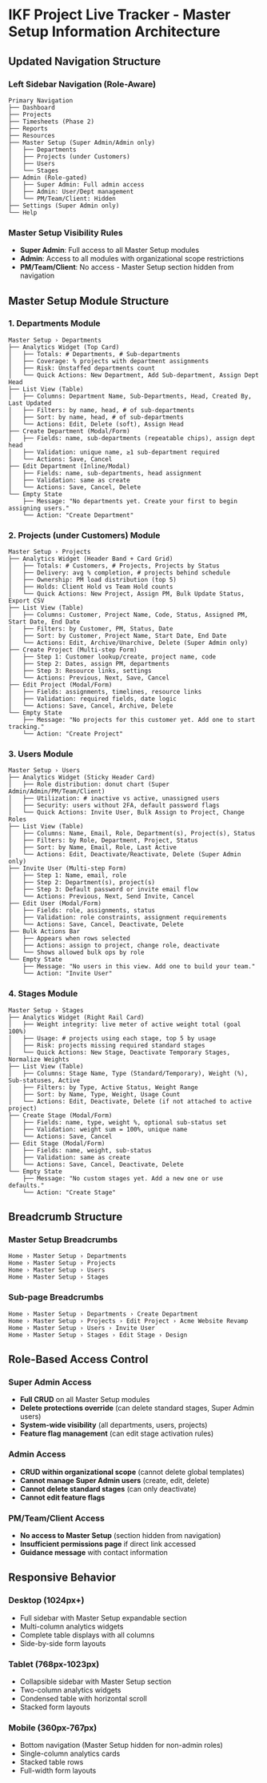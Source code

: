 # IKF Project Live Tracker - Master Setup Information Architecture

## Updated Navigation Structure

### Left Sidebar Navigation (Role-Aware)
```
Primary Navigation
├── Dashboard
├── Projects
├── Timesheets (Phase 2)
├── Reports
├── Resources
├── Master Setup (Super Admin/Admin only)
│   ├── Departments
│   ├── Projects (under Customers)
│   ├── Users
│   └── Stages
├── Admin (Role-gated)
│   ├── Super Admin: Full admin access
│   ├── Admin: User/Dept management
│   └── PM/Team/Client: Hidden
├── Settings (Super Admin only)
└── Help
```

### Master Setup Visibility Rules
- **Super Admin**: Full access to all Master Setup modules
- **Admin**: Access to all modules with organizational scope restrictions
- **PM/Team/Client**: No access - Master Setup section hidden from navigation

## Master Setup Module Structure

### 1. Departments Module
```
Master Setup › Departments
├── Analytics Widget (Top Card)
│   ├── Totals: # Departments, # Sub-departments
│   ├── Coverage: % projects with department assignments
│   ├── Risk: Unstaffed departments count
│   └── Quick Actions: New Department, Add Sub-department, Assign Dept Head
├── List View (Table)
│   ├── Columns: Department Name, Sub-Departments, Head, Created By, Last Updated
│   ├── Filters: by name, head, # of sub-departments
│   ├── Sort: by name, head, # of sub-departments
│   └── Actions: Edit, Delete (soft), Assign Head
├── Create Department (Modal/Form)
│   ├── Fields: name, sub-departments (repeatable chips), assign dept head
│   ├── Validation: unique name, ≥1 sub-department required
│   └── Actions: Save, Cancel
├── Edit Department (Inline/Modal)
│   ├── Fields: name, sub-departments, head assignment
│   ├── Validation: same as create
│   └── Actions: Save, Cancel, Delete
└── Empty State
    ├── Message: "No departments yet. Create your first to begin assigning users."
    └── Action: "Create Department"
```

### 2. Projects (under Customers) Module
```
Master Setup › Projects
├── Analytics Widget (Header Band + Card Grid)
│   ├── Totals: # Customers, # Projects, Projects by Status
│   ├── Delivery: avg % completion, # projects behind schedule
│   ├── Ownership: PM load distribution (top 5)
│   ├── Holds: Client Hold vs Team Hold counts
│   └── Quick Actions: New Project, Assign PM, Bulk Update Status, Export CSV
├── List View (Table)
│   ├── Columns: Customer, Project Name, Code, Status, Assigned PM, Start Date, End Date
│   ├── Filters: by Customer, PM, Status, Date
│   ├── Sort: by Customer, Project Name, Start Date, End Date
│   └── Actions: Edit, Archive/Unarchive, Delete (Super Admin only)
├── Create Project (Multi-step Form)
│   ├── Step 1: Customer lookup/create, project name, code
│   ├── Step 2: Dates, assign PM, departments
│   ├── Step 3: Resource links, settings
│   └── Actions: Previous, Next, Save, Cancel
├── Edit Project (Modal/Form)
│   ├── Fields: assignments, timelines, resource links
│   ├── Validation: required fields, date logic
│   └── Actions: Save, Cancel, Archive, Delete
└── Empty State
    ├── Message: "No projects for this customer yet. Add one to start tracking."
    └── Action: "Create Project"
```

### 3. Users Module
```
Master Setup › Users
├── Analytics Widget (Sticky Header Card)
│   ├── Role distribution: donut chart (Super Admin/Admin/PM/Team/Client)
│   ├── Utilization: # inactive vs active, unassigned users
│   ├── Security: users without 2FA, default password flags
│   └── Quick Actions: Invite User, Bulk Assign to Project, Change Roles
├── List View (Table)
│   ├── Columns: Name, Email, Role, Department(s), Project(s), Status
│   ├── Filters: by Role, Department, Project, Status
│   ├── Sort: by Name, Email, Role, Last Active
│   └── Actions: Edit, Deactivate/Reactivate, Delete (Super Admin only)
├── Invite User (Multi-step Form)
│   ├── Step 1: Name, email, role
│   ├── Step 2: Department(s), project(s)
│   ├── Step 3: Default password or invite email flow
│   └── Actions: Previous, Next, Send Invite, Cancel
├── Edit User (Modal/Form)
│   ├── Fields: role, assignments, status
│   ├── Validation: role constraints, assignment requirements
│   └── Actions: Save, Cancel, Deactivate, Delete
├── Bulk Actions Bar
│   ├── Appears when rows selected
│   ├── Actions: assign to project, change role, deactivate
│   └── Shows allowed bulk ops by role
└── Empty State
    ├── Message: "No users in this view. Add one to build your team."
    └── Action: "Invite User"
```

### 4. Stages Module
```
Master Setup › Stages
├── Analytics Widget (Right Rail Card)
│   ├── Weight integrity: live meter of active weight total (goal 100%)
│   ├── Usage: # projects using each stage, top 5 by usage
│   ├── Risk: projects missing required standard stages
│   └── Quick Actions: New Stage, Deactivate Temporary Stages, Normalize Weights
├── List View (Table)
│   ├── Columns: Stage Name, Type (Standard/Temporary), Weight (%), Sub-statuses, Active
│   ├── Filters: by Type, Active Status, Weight Range
│   ├── Sort: by Name, Type, Weight, Usage Count
│   └── Actions: Edit, Deactivate, Delete (if not attached to active project)
├── Create Stage (Modal/Form)
│   ├── Fields: name, type, weight %, optional sub-status set
│   ├── Validation: weight sum = 100%, unique name
│   └── Actions: Save, Cancel
├── Edit Stage (Modal/Form)
│   ├── Fields: name, weight, sub-status
│   ├── Validation: same as create
│   └── Actions: Save, Cancel, Deactivate, Delete
└── Empty State
    ├── Message: "No custom stages yet. Add a new one or use defaults."
    └── Action: "Create Stage"
```

## Breadcrumb Structure

### Master Setup Breadcrumbs
```
Home › Master Setup › Departments
Home › Master Setup › Projects
Home › Master Setup › Users
Home › Master Setup › Stages
```

### Sub-page Breadcrumbs
```
Home › Master Setup › Departments › Create Department
Home › Master Setup › Projects › Edit Project › Acme Website Revamp
Home › Master Setup › Users › Invite User
Home › Master Setup › Stages › Edit Stage › Design
```

## Role-Based Access Control

### Super Admin Access
- **Full CRUD** on all Master Setup modules
- **Delete protections override** (can delete standard stages, Super Admin users)
- **System-wide visibility** (all departments, users, projects)
- **Feature flag management** (can edit stage activation rules)

### Admin Access
- **CRUD within organizational scope** (cannot delete global templates)
- **Cannot manage Super Admin users** (create, edit, delete)
- **Cannot delete standard stages** (can only deactivate)
- **Cannot edit feature flags**

### PM/Team/Client Access
- **No access to Master Setup** (section hidden from navigation)
- **Insufficient permissions page** if direct link accessed
- **Guidance message** with contact information

## Responsive Behavior

### Desktop (1024px+)
- Full sidebar with Master Setup expandable section
- Multi-column analytics widgets
- Complete table displays with all columns
- Side-by-side form layouts

### Tablet (768px-1023px)
- Collapsible sidebar with Master Setup section
- Two-column analytics widgets
- Condensed table with horizontal scroll
- Stacked form layouts

### Mobile (360px-767px)
- Bottom navigation (Master Setup hidden for non-admin roles)
- Single-column analytics cards
- Stacked table rows
- Full-width form layouts
